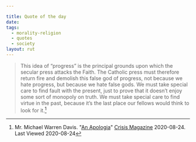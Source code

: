 ```yaml
---

title: Quote of the day
date: 
tags:
  - morality-religion
  - quotes
  - society
layout: rut
---
```



> This idea of “progress”  is the principal grounds upon which the secular press
> attacks the Faith. The Catholic press must therefore return fire and demolish
> this false god of progress, not because we hate progress, but because we hate
> false gods. We must take special care to find fault with the present, just to
> prove that it doesn’t enjoy some sort of monopoly on truth. We must take
> special care to find virtue in the past, because it’s the last place our
> fellows would think to look for it.[^20200824-1]

[^20200824-1]: Mr. Michael Warren Davis. "[An Apologia](https://www.crisismagazine.com/2020/an-apologia)"
[Crisis Magazine](https://www.crisismagazine.com/) 2020-08-24. Last Viewed 2020-08-24

